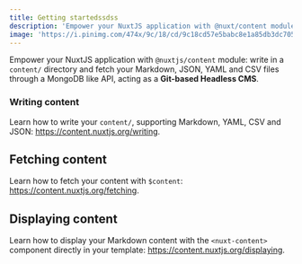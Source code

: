 ```yaml
---
title: Getting startedssdss
description: 'Empower your NuxtJS application with @nuxt/content module: write in a content/ directory and fetch your Markdown, JSON, YAML, and CSV files through a MongoDB like API, acting as a Git-based Headless CMS.'
image: 'https://i.pinimg.com/474x/9c/18/cd/9c18cd57e5babc8e1a85db3dc705e933.jpg'
---
```


Empower your NuxtJS application with `@nuxtjs/content` module: write in a `content/` directory and fetch your Markdown, JSON, YAML and CSV files through a MongoDB like API, acting as a **Git-based Headless CMS**.

### Writing content
Learn how to write your `content/`, supporting Markdown, YAML, CSV and JSON: https://content.nuxtjs.org/writing.

## Fetching content

Learn how to fetch your content with `$content`: https://content.nuxtjs.org/fetching.

## Displaying content

Learn how to display your Markdown content with the `<nuxt-content>` component directly in your template: https://content.nuxtjs.org/displaying.
